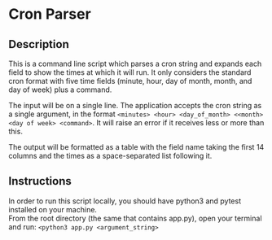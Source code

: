 Cron Parser
=========
Description
-----------
This is a command line script which parses a cron string and expands each field
to show the times at which it will run.
It only considers the standard cron format with five time fields (minute, hour, day of month, month, and day of week) plus a command. <br>

The input will be on a single line.
The application accepts the cron string as a single argument, in the format 
`<minutes> <hour> <day_of_month> <<month> <day of week> <command>`. It will raise an error if it receives less or more than this.  <br>

The output will be formatted as a table with the field name taking the first 14 columns and the times as a space-separated list following it. <br>

Instructions
------------
In order to run this script locally, you should have python3 and pytest installed on your machine. <br>
From the root directory (the same that contains app.py), open your terminal and run: `<python3 app.py <argument_string>`



